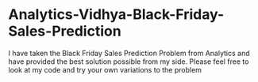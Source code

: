 # Analytics-Vidhya-Black-Friday-Sales-Prediction
I have taken the Black Friday Sales Prediction Problem from Analytics and have provided the best solution possible from my side. Please feel free to look at my code and try your own variations to the problem
